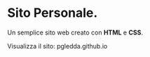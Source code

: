 # Sito Personale.

Un semplice sito web creato con **HTML** e **CSS**.

Visualizza il sito: pgledda.github.io
